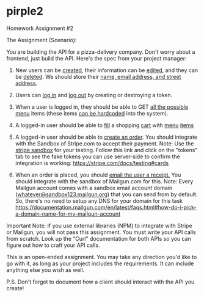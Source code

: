 # pirple2

Homework Assignment #2

The Assignment (Scenario):

You are building the API for a pizza-delivery company. Don't worry about a frontend, just build the API. Here's the spec from your project manager: 

1. New users can be [created](lib/handlers/README.md#sign-up), their information can be [edited](lib/handlers/README.md#update-user-details), and they can be [deleted](lib/handlers/README.md#delete-user). We should store their [name, email address, and street address](lib/handlers/README.md#api-validation-rules).

2. Users can [log in](lib/handlers/README.md#sign-in) and [log out](lib/handlers/README.md#sign-out) by creating or destroying a token.

3. When a user is logged in, they should be able to GET [all the possible menu](lib/handlers/README.md#get-menu-items) items (these items [can be hardcoded](lib/handlers/README.md#get-menu-items) into the system). 

4. A logged-in user should be able to [fill](lib/handlers/README.md#add-menu-item-to-shopping-cart) a shopping [cart](lib/handlers/README.md#get-the-logged-in-users-shopping-cart) with [menu](lib/handlers/README.md#get-menu-item) [items](lib/handlers/README.md#filter-menu-items)

5. A logged-in user should be able to [create an order](lib/handlers/README.md#create-order-with-contents-of-shopping-cart). You should integrate with the Sandbox of Stripe.com to accept their payment. Note: Use the [stripe sandbox]() for your testing. Follow this link and click on the "tokens" tab to see the fake tokens you can use server-side to confirm the integration is working: https://stripe.com/docs/testing#cards

6. When an order is placed, you should [email the user a receipt.]() You should integrate with the sandbox of Mailgun.com for this. Note: Every Mailgun account comes with a sandbox email account domain (whatever@sandbox123.mailgun.org) that you can send from by default. So, there's no need to setup any DNS for your domain for this task https://documentation.mailgun.com/en/latest/faqs.html#how-do-i-pick-a-domain-name-for-my-mailgun-account

Important Note: If you use external libraries (NPM) to integrate with Stripe or Mailgun, you will not pass this assignment. You must write your API calls from scratch. Look up the "Curl" documentation for both APIs so you can figure out how to craft your API calls. 

This is an open-ended assignment. You may take any direction you'd like to go with it, as long as your project includes the requirements. It can include anything else you wish as well. 

P.S. Don't forget to document how a client should interact with the API you create!
